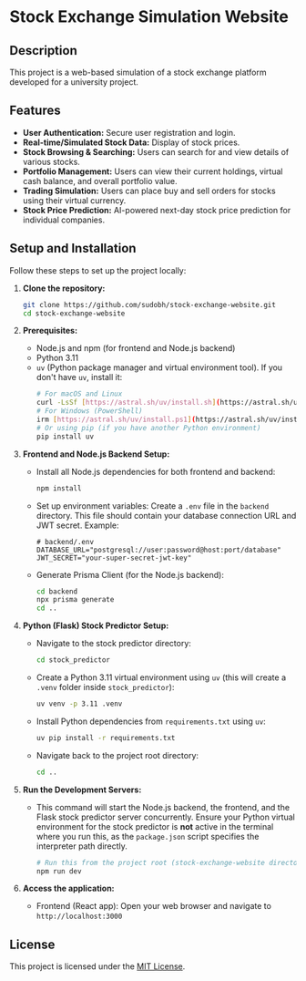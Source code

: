 # Stock Exchange Simulation Website

## Description

This project is a web-based simulation of a stock exchange platform developed for a university project.

## Features

* **User Authentication:** Secure user registration and login.
* **Real-time/Simulated Stock Data:** Display of stock prices.
* **Stock Browsing & Searching:** Users can search for and view details of various stocks.
* **Portfolio Management:** Users can view their current holdings, virtual cash balance, and overall portfolio value.
* **Trading Simulation:** Users can place buy and sell orders for stocks using their virtual currency.
* **Stock Price Prediction:** AI-powered next-day stock price prediction for individual companies.

## Setup and Installation

Follow these steps to set up the project locally:

1.  **Clone the repository:**
    ```bash
    git clone https://github.com/sudobh/stock-exchange-website.git
    cd stock-exchange-website
    ```

2.  **Prerequisites:**
    * Node.js and npm (for frontend and Node.js backend)
    * Python 3.11
    * `uv` (Python package manager and virtual environment tool). If you don't have `uv`, install it:
        ```bash
        # For macOS and Linux
        curl -LsSf [https://astral.sh/uv/install.sh](https://astral.sh/uv/install.sh) | sh
        # For Windows (PowerShell)
        irm [https://astral.sh/uv/install.ps1](https://astral.sh/uv/install.ps1) | iex
        # Or using pip (if you have another Python environment)
        pip install uv
        ```

3.  **Frontend and Node.js Backend Setup:**
    * Install all Node.js dependencies for both frontend and backend:
        ```bash
        npm install
        ```
    * Set up environment variables: Create a `.env` file in the `backend` directory. This file should contain your database connection URL and JWT secret. Example:
        ```env
        # backend/.env
        DATABASE_URL="postgresql://user:password@host:port/database"
        JWT_SECRET="your-super-secret-jwt-key"
        ```
    * Generate Prisma Client (for the Node.js backend):
        ```bash
        cd backend
        npx prisma generate
        cd .. 
        ```

4.  **Python (Flask) Stock Predictor Setup:**
    * Navigate to the stock predictor directory:
        ```bash
        cd stock_predictor
        ```
    * Create a Python 3.11 virtual environment using `uv` (this will create a `.venv` folder inside `stock_predictor`):
        ```bash
        uv venv -p 3.11 .venv
        ```

    * Install Python dependencies from `requirements.txt` using `uv`:
        ```bash
        uv pip install -r requirements.txt
        ```

    * Navigate back to the project root directory:
        ```bash
        cd ..
        ```

5.  **Run the Development Servers:**
    * This command will start the Node.js backend, the frontend, and the Flask stock predictor server concurrently. Ensure your Python virtual environment for the stock predictor is **not** active in the terminal where you run this, as the `package.json` script specifies the interpreter path directly.
        ```bash
        # Run this from the project root (stock-exchange-website directory)
        npm run dev
        ```

6.  **Access the application:**
    * Frontend (React app): Open your web browser and navigate to `http://localhost:3000`



## License

This project is licensed under the [MIT License](LICENSE). 
